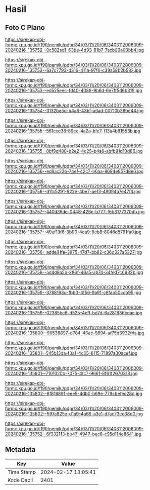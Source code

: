 # Hasil

## Foto C Plano

https://sirekap-obj-formc.kpu.go.id/ff90/pemilu/pdpr/34/03/11/20/06/3403112006009-20240216-135752--0c582ad1-63be-4d93-81b7-7acb90a90bb4.jpg

https://sirekap-obj-formc.kpu.go.id/ff90/pemilu/pdpr/34/03/11/20/06/3403112006009-20240216-135753--6a7c7793-d316-411a-97f6-c39a58b2b582.jpg

https://sirekap-obj-formc.kpu.go.id/ff90/pemilu/pdpr/34/03/11/20/06/3403112006009-20240216-135753--ed525eec-fd40-4089-9b6d-6e7ff5d6b319.jpg

https://sirekap-obj-formc.kpu.go.id/ff90/pemilu/pdpr/34/03/11/20/06/3403112006009-20240216-135754--3132be5d-b4a6-43bf-a6ad-00710b38be44.jpg

https://sirekap-obj-formc.kpu.go.id/ff90/pemilu/pdpr/34/03/11/20/06/3403112006009-20240216-135755--561ccc38-89cc-4a2a-bfc7-f13a4b81553b.jpg

https://sirekap-obj-formc.kpu.go.id/ff90/pemilu/pdpr/34/03/11/20/06/3403112006009-20240216-135755--8bf9d488-b2e2-4c25-b4a6-abfb91d10d86.jpg

https://sirekap-obj-formc.kpu.go.id/ff90/pemilu/pdpr/34/03/11/20/06/3403112006009-20240216-135756--ed6ac22b-74ef-42c7-b6aa-8694e857d8e6.jpg

https://sirekap-obj-formc.kpu.go.id/ff90/pemilu/pdpr/34/03/11/20/06/3403112006009-20240216-135756--d11c5291-622e-4be7-ae13-49094a7e47f4.jpg

https://sirekap-obj-formc.kpu.go.id/ff90/pemilu/pdpr/34/03/11/20/06/3403112006009-20240216-135757--440d36de-0448-426e-b777-f6b3177370db.jpg

https://sirekap-obj-formc.kpu.go.id/ff90/pemilu/pdpr/34/03/11/20/06/3403112006009-20240216-135757--49ef13f6-3b90-4ca9-9eb8-8046d5791fa0.jpg

https://sirekap-obj-formc.kpu.go.id/ff90/pemilu/pdpr/34/03/11/20/06/3403112006009-20240216-135758--adde81fe-3975-47d7-bb82-c36c327a5327.jpg

https://sirekap-obj-formc.kpu.go.id/ff90/pemilu/pdpr/34/03/11/20/06/3403112006009-20240216-135758--ad4d8a5b-286f-46a5-ab74-34fed7c6932b.jpg

https://sirekap-obj-formc.kpu.go.id/ff90/pemilu/pdpr/34/03/11/20/06/3403112006009-20240216-135759--3788163d-fbb0-4f56-9a91-c6fab50ccb95.jpg

https://sirekap-obj-formc.kpu.go.id/ff90/pemilu/pdpr/34/03/11/20/06/3403112006009-20240216-135759--02385bc6-d525-4eff-bd7d-6a281836ceae.jpg

https://sirekap-obj-formc.kpu.go.id/ff90/pemilu/pdpr/34/03/11/20/06/3403112006009-20240216-135800--90536897-d784-46ac-9894-af75d3932f4a.jpg

https://sirekap-obj-formc.kpu.go.id/ff90/pemilu/pdpr/34/03/11/20/06/3403112006009-20240216-135801--545b13da-f3a1-4c65-8115-71897a30acef.jpg

https://sirekap-obj-formc.kpu.go.id/ff90/pemilu/pdpr/34/03/11/20/06/3403112006009-20240216-135801--7101020b-7075-4fc7-9661-8f61f2670313.jpg

https://sirekap-obj-formc.kpu.go.id/ff90/pemilu/pdpr/34/03/11/20/06/3403112006009-20240216-135802--8f816891-eee5-4db0-b69e-779cbefec28d.jpg

https://sirekap-obj-formc.kpu.go.id/ff90/pemilu/pdpr/34/03/11/20/06/3403112006009-20240216-135802--997a825e-d1a9-4a69-a3e1-d7ac73ce38d0.jpg

https://sirekap-obj-formc.kpu.go.id/ff90/pemilu/pdpr/34/03/11/20/06/3403112006009-20240216-135752--6f332113-bb47-4947-bec8-c95d114e8641.jpg


## Metadata

| Key        | Value               |
| ---------- | ------------------- |
| Time Stamp | 2024-02-17 13:05:41 |
| Kode Dapil | 3401                |




